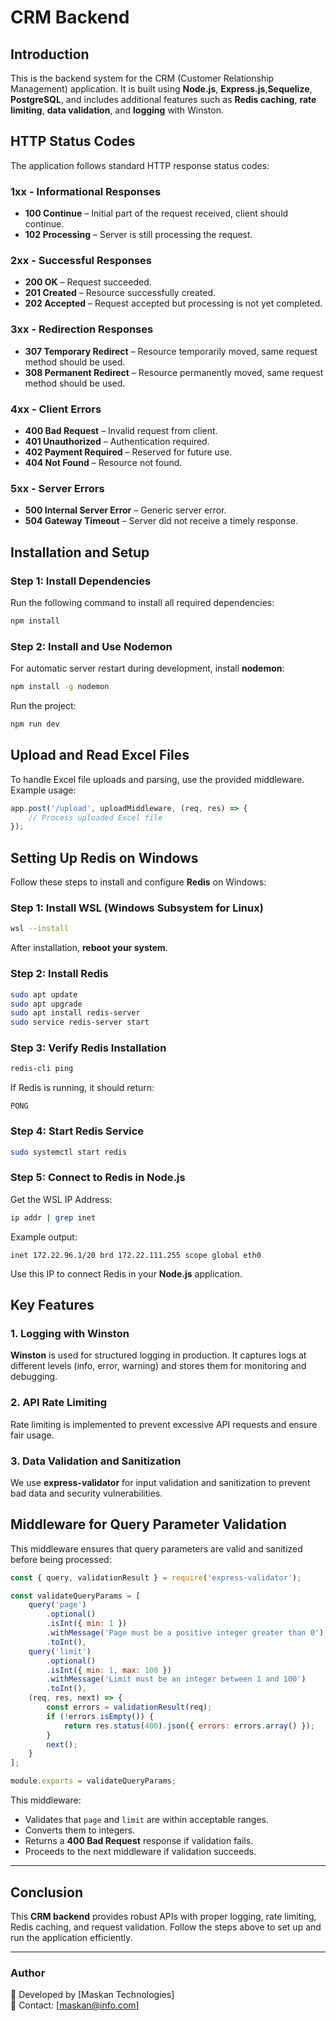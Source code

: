 # CRM Backend

## Introduction
This is the backend system for the CRM (Customer Relationship Management) application. It is built using **Node.js**, **Express.js**,**Sequelize**, **PostgreSQL**, and includes additional features such as **Redis caching**, **rate limiting**, **data validation**, and **logging** with Winston.

## HTTP Status Codes
The application follows standard HTTP response status codes:

### **1xx - Informational Responses**
- **100 Continue** – Initial part of the request received, client should continue.
- **102 Processing** – Server is still processing the request.

### **2xx - Successful Responses**
- **200 OK** – Request succeeded.
- **201 Created** – Resource successfully created.
- **202 Accepted** – Request accepted but processing is not yet completed.

### **3xx - Redirection Responses**
- **307 Temporary Redirect** – Resource temporarily moved, same request method should be used.
- **308 Permanent Redirect** – Resource permanently moved, same request method should be used.

### **4xx - Client Errors**
- **400 Bad Request** – Invalid request from client.
- **401 Unauthorized** – Authentication required.
- **402 Payment Required** – Reserved for future use.
- **404 Not Found** – Resource not found.

### **5xx - Server Errors**
- **500 Internal Server Error** – Generic server error.
- **504 Gateway Timeout** – Server did not receive a timely response.

## Installation and Setup

### **Step 1: Install Dependencies**
Run the following command to install all required dependencies:
```sh
npm install
```

### **Step 2: Install and Use Nodemon**
For automatic server restart during development, install **nodemon**:
```sh
npm install -g nodemon
```
Run the project:
```sh
npm run dev
```

## Upload and Read Excel Files
To handle Excel file uploads and parsing, use the provided middleware. Example usage:
```js
app.post('/upload', uploadMiddleware, (req, res) => {
    // Process uploaded Excel file
});
```

## Setting Up Redis on Windows
Follow these steps to install and configure **Redis** on Windows:

### **Step 1: Install WSL (Windows Subsystem for Linux)**
```sh
wsl --install
```
After installation, **reboot your system**.

### **Step 2: Install Redis**
```sh
sudo apt update
sudo apt upgrade
sudo apt install redis-server
sudo service redis-server start
```

### **Step 3: Verify Redis Installation**
```sh
redis-cli ping
```
If Redis is running, it should return:
```
PONG
```

### **Step 4: Start Redis Service**
```sh
sudo systemctl start redis
```

### **Step 5: Connect to Redis in Node.js**
Get the WSL IP Address:
```sh
ip addr | grep inet
```
Example output:
```
inet 172.22.96.1/20 brd 172.22.111.255 scope global eth0
```
Use this IP to connect Redis in your **Node.js** application.

## Key Features

### **1. Logging with Winston**
**Winston** is used for structured logging in production. It captures logs at different levels (info, error, warning) and stores them for monitoring and debugging.

### **2. API Rate Limiting**
Rate limiting is implemented to prevent excessive API requests and ensure fair usage.

### **3. Data Validation and Sanitization**
We use **express-validator** for input validation and sanitization to prevent bad data and security vulnerabilities.

## Middleware for Query Parameter Validation
This middleware ensures that query parameters are valid and sanitized before being processed:

```js
const { query, validationResult } = require('express-validator');

const validateQueryParams = [
    query('page')
        .optional()
        .isInt({ min: 1 })
        .withMessage('Page must be a positive integer greater than 0')
        .toInt(),
    query('limit')
        .optional()
        .isInt({ min: 1, max: 100 })
        .withMessage('Limit must be an integer between 1 and 100')
        .toInt(),
    (req, res, next) => {
        const errors = validationResult(req);
        if (!errors.isEmpty()) {
            return res.status(400).json({ errors: errors.array() });
        }
        next();
    }
];

module.exports = validateQueryParams;
```

This middleware:
- Validates that `page` and `limit` are within acceptable ranges.
- Converts them to integers.
- Returns a **400 Bad Request** response if validation fails.
- Proceeds to the next middleware if validation succeeds.

---

## Conclusion
This **CRM backend** provides robust APIs with proper logging, rate limiting, Redis caching, and request validation. Follow the steps above to set up and run the application efficiently.

---
### **Author**
📌 Developed by [Maskan Technologies]  
📧 Contact: [maskan@info.com]

